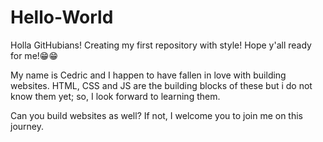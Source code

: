 # Hello-World
Holla GitHubians! Creating my first repository with style! Hope y'all ready for me!😁😁

My name is Cedric and I happen to have fallen in love with building websites. HTML, CSS and JS are the building blocks of these but i do not know them yet; so, I look forward to learning them.

Can you build websites as well? If not, I welcome you to join me on this journey.
